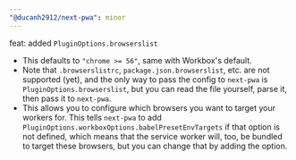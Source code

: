 ```yaml
---
"@ducanh2912/next-pwa": minor
---
```


feat: added `PluginOptions.browserslist`

- This defaults to `"chrome >= 56"`, same with Workbox's default.
- Note that `.browserslistrc`, `package.json.browserslist`, etc. are not supported (yet), and the only way to pass the config to `next-pwa` is `PluginOptions.browserslist`, but you can read the file yourself, parse it, then pass it to `next-pwa`.
- This allows you to configure which browsers you want to target your workers for. This tells `next-pwa` to add `PluginOptions.workboxOptions.babelPresetEnvTargets` if that option is not defined, which means that the service worker will, too, be bundled to target these browsers, but you can change that by adding the option.
